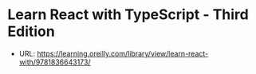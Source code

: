 # Learn React with TypeScript - Third Edition

- URL: https://learning.oreilly.com/library/view/learn-react-with/9781836643173/

